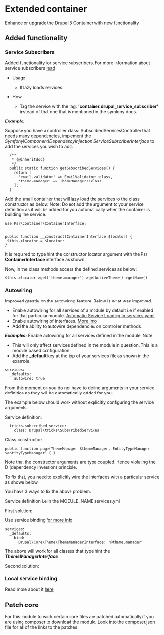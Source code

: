 # Extended container
Enhance or upgrade the Drupal 8 Container with new functionality

## Added functionality

### Service Subscribers
Added functionality for service subscribers.
For more information about service subscribers [read](https://symfony.com/doc/3.4/service_container/service_subscribers_locators.html) 

- Usage
  - It lazy loads services.

- How
  - Tag the service with the tag: **'container.drupal_service_subscriber'** instead of that one that is mentioned in the symfony docs.
  
***Example:***

Suppose you have a controller class: SubscribedServicesController that needs many dependencies, implement the *Symfony\Component\DependencyInjection\ServiceSubscriberInterface* to add the services you wish to add.
```
  /**
   * {@inheritdoc}
   */
  public static function getSubscribedServices() {
    return [
      'email.validator' => EmailValidator::class,
      'theme.manager' => ThemeManager::class
    ];
  }
```

Add the small container that will lazy load the services to the class constructor as below.
Note: Do not add the argument to your service definition as it will be added for you automatically when the container is building the service.
```
use Psr\Container\ContainerInterface;


public function __construct(ContainerInterface $locator) {
 $this->locator = $locator;
}
```
It is required to type hint the constructor locator argument with the Psr **ContainerInterface** interface as shown.

Now, in the class methods access the defined services as below:
```
$this->locator->get('theme.manager')->getActiveTheme()->getName()
```

### Autowiring
Improved greatly on the autowiring feature. Below is what was improved.
* Enable autowiring for all services of a module by default i.e if enabled for that particular module. [Automatic Service Loading in services.yaml](https://symfony.com/doc/current/service_container.html#creating-configuring-services-in-the-container)
* Enable autowiring of interfaces. [More info](https://symfony.com/doc/3.4/service_container/autowiring.html)
* Add the ability to autowire dependencies on controller methods.

***Examples:***
Enable autowiring for all services defined in the module.
Note:

- This will only affect services defined in the module in question. This is a module based configuration.
- Add the **_default** key at the top of your services file as shown in the example.

```
services:
  _defaults:
    autowire: true
```
From this moment on you do not have to define arguments in your service definition as they will be automatically added for you.

The example below should work without explicitly configuring the service arguments.

Service definition:
```
  tricks.subscribed_service:
    class: Drupal\tricks\SubscribedServices
```

Class constructor:
```
public function page(ThemeManager $themeManager, EntityTypeManager $entityTypeManager) { }
```

Note that the constructor arguments are type coupled. Hence violating the D (dependency inversion) principle.

To fix that, you need to explicitly wire the interfaces with a particular service as shown below.

You have 3 ways to fix the above problem.

Service definition i.e in the MODULE_NAME.services.yml

First solution:

Use service binding [for more info](https://symfony.com/blog/new-in-symfony-3-4-local-service-binding)
```
services:
  _defaults:
    bind:
      Drupal\Core\Theme\ThemeManagerInterface: '@theme.manager'
```
The above will work for all classes that type hint the ***ThemeManagerInterface*** 

Second solution:


### Local service binding
Read more about it [here](https://symfony.com/blog/new-in-symfony-3-4-local-service-binding)

## Patch core
For this module to work certain core files are patched automatically if you are using composer to download the module. 
Look into the composer.json file for all of the links to the patches.



